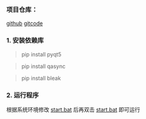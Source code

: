 ### 项目仓库：
[github](https://github.com/lin15266115/HeartRateMonitor)
[gitcode](https://gitcode.com/lin15266115/HeartBeat)

### 1. 安装依赖库
> pip install pyqt5

> pip install qasync

> pip install bleak

### 2. 运行程序
根据系统环境修改 [start.bat](start.bat) 后再双击 [start.bat](start.bat) 即可运行

